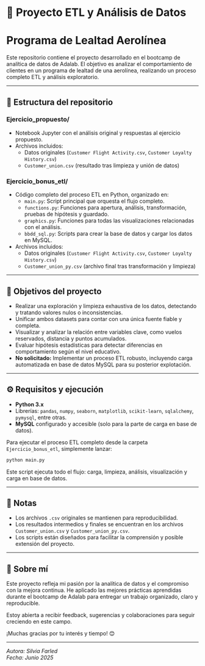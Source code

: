 # 🚀 Proyecto ETL y Análisis de Datos   
# Programa de Lealtad Aerolínea

Este repositorio contiene el proyecto desarrollado en el bootcamp de analítica de datos de Adalab. El objetivo es analizar el comportamiento de clientes en un programa de lealtad de una aerolínea, realizando un proceso completo ETL y análisis exploratorio.

---

## 📂 Estructura del repositorio

### Ejercicio_propuesto/  
- Notebook Jupyter con el análisis original y respuestas al ejercicio propuesto.  
- Archivos incluidos:  
  - Datos originales (`Customer Flight Activity.csv`, `Customer Loyalty History.csv`)  
  - `Customer_union.csv` (resultado tras limpieza y unión de datos)

### Ejercicio_bonus_etl/  
- Código completo del proceso ETL en Python, organizado en:  
  - `main.py`: Script principal que orquesta el flujo completo.  
  - `functions.py`: Funciones para apertura, análisis, transformación, pruebas de hipótesis y guardado.  
  - `graphics.py`: Funciones para todas las visualizaciones relacionadas con el análisis.  
  - `bbdd_sql.py`: Scripts para crear la base de datos y cargar los datos en MySQL.  
- Archivos incluidos:  
  - Datos originales (`Customer Flight Activity.csv`, `Customer Loyalty History.csv`)  
  - `Customer_union_py.csv` (archivo final tras transformación y limpieza)

---

## 🎯 Objetivos del proyecto

- Realizar una exploración y limpieza exhaustiva de los datos, detectando y tratando valores nulos o inconsistencias.  
- Unificar ambos datasets para contar con una única fuente fiable y completa.  
- Visualizar y analizar la relación entre variables clave, como vuelos reservados, distancia y puntos acumulados.  
- Evaluar hipótesis estadísticas para detectar diferencias en comportamiento según el nivel educativo.  
- **No solicitado:** Implementar un proceso ETL robusto, incluyendo carga automatizada en base de datos MySQL para su posterior explotación.

---

## ⚙️ Requisitos y ejecución

- **Python 3.x**  
- Librerías: `pandas`, `numpy`, `seaborn`, `matplotlib`, `scikit-learn`, `sqlalchemy`, `pymysql`, entre otras.  
- **MySQL** configurado y accesible (solo para la parte de carga en base de datos).

Para ejecutar el proceso ETL completo desde la carpeta `Ejercicio_bonus_etl`, simplemente lanzar:

```bash
python main.py
```
Este script ejecuta todo el flujo: carga, limpieza, análisis, visualización y carga en base de datos.

---

## 📌 Notas

- Los archivos `.csv` originales se mantienen para reproducibilidad.  
- Los resultados intermedios y finales se encuentran en los archivos `Customer_union.csv` y `Customer_union_py.csv`.  
- Los scripts están diseñados para facilitar la comprensión y posible extensión del proyecto.

---

## 🙌 Sobre mí

Este proyecto refleja mi pasión por la analítica de datos y el compromiso con la mejora continua. He aplicado las mejores prácticas aprendidas durante el bootcamp de Adalab para entregar un trabajo organizado, claro y reproducible.

Estoy abierta a recibir feedback, sugerencias y colaboraciones para seguir creciendo en este campo.

¡Muchas gracias por tu interés y tiempo! 😊

---

*Autora: Silvia Farled*  
*Fecha: Junio 2025*